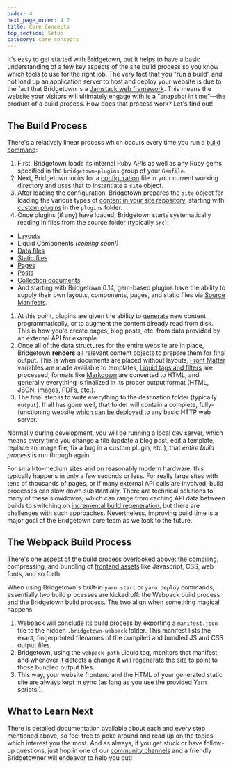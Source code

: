 ```yaml
---
order: 4
next_page_order: 4.2
title: Core Concepts
top_section: Setup
category: core_concepts
---
```


It's easy to get started with Bridgetown, but it helps to have a basic understanding
of a few key aspects of the site build process so you know which tools to use for
the right job. The very fact that you "run a build" and not load up an application
server to host and deploy your website is due to the fact that Bridgetown is a
[Jamstack web framework](/docs/jamstack/). This means the website your visitors
will ultimately engage with is a "snapshot in time"—the product of a build process.
How does that process work? Let's find out!

## The Build Process

There's a relatively linear process which occurs every time you run a [build command](/docs/command-line-usage/):

1. First, Bridgetown loads its internal Ruby APIs as well as any Ruby gems specified in the `bridgetown-plugins` group of your `Gemfile`.
1. Next, Bridgetown looks for a [configuration](/docs/configuration/) file in your current working directory and uses that to instantiate a `site` object.
1. After loading the configuration, Bridgetown prepares the `site` object for loading the various types of [content in your site repository](/docs/structure/), starting with [custom plugins](/docs/plugins/) in the `plugins` folder.
1. Once plugins (if any) have loaded, Bridgetown starts systematically reading in files from the source folder (typically `src`):
  * [Layouts](/docs/layouts/)
  * Liquid Components _(coming soon!)_
  * [Data files](/docs/datafiles/)
  * [Static files](/docs/static_files/)
  * [Pages](/docs/pages)
  * [Posts](/docs/posts/)
  * [Collection documents](/docs/collections/)
  * And starting with Bridgetown 0.14, gem-based plugins have the ability to supply their own layouts, components, pages, and static files via [Source Manifests](/docs/plugins/source-manifests/).
1. At this point, plugins are given the ability to [generate](/docs/plugins/generators/) new content programmatically, or to augment the content already read from disk. This is how you'd create pages, blog posts, etc. from data provided by an external API for example.
1. Once all of the data structures for the entire website are in place, Bridgetown __renders__ all relevant content objects to prepare them for final output. This is when documents are placed without layouts, [Front Matter](/docs/front-matter/) variables are made available to templates, [Liquid tags and filters](/docs/liquid/) are processed, formats like [Markdown](https://kramdown.gettalong.org/quickref.html) are converted to HTML, and generally everything is finalized in its proper output format (HTML, JSON, images, PDFs, etc.).
1. The final step is to write everything to the destination folder (typically `output`). If all has gone well, that folder will contain a complete, fully-functioning website [which can be deployed](/docs/deployment/) to any basic HTTP web server.

Normally during development, you will be running a local dev server, which means
every time you change a file (update a blog post, edit a template, replace an image
file, fix a bug in a custom plugin, etc.), that _entire build process_ is run
through again.

For small-to-medium sites and on reasonably modern hardware, this typically happens
in only a few seconds or less. For really large sites with tens of thousands of
pages, or if many external API calls are involved, build processes can slow down
substantially. There are technical solutions to many of these slowdowns, which can
range from caching API data between builds to switching on [incremental build regeneration](/docs/configuration/incremental-regeneration/),
but there are challenges with such approaches. Nevertheless, improving build time
is a major goal of the Bridgetown core team as we look to the future.

## The Webpack Build Process

There's one aspect of the build process overlooked above: the compiling,
compressing, and bundling of [frontend assets](/docs/frontend-assets/) like
Javascript, CSS, web fonts, and so forth.

When using Bridgetown's built-in `yarn start` or `yarn deploy` commands,
essentially _two_ build processes are kicked off: the Webpack build process and the
Bridgetown build process. The two align when something magical happens.

1. Webpack will conclude its build process by exporting a `manifest.json` file to the hidden `.bridgetown-webpack` folder. This manifest lists the exact, fingerprinted filenames of the compiled and bundled JS and CSS output files.
1. Bridgetown, using the `webpack_path` Liquid tag, monitors that manifest, and whenever it detects a change it will regenerate the site to point to those bundled output files.
1. This way, your website frontend and the HTML of your generated static site are always kept in sync (as long as you use the provided Yarn scripts!).

## What to Learn Next

There is detailed documentation available about each and every step mentioned
above, so feel free to poke around and read up on the topics which interest you the
most. And as always, if you get stuck or have follow-up questions, just hop in one
of our [community channels](/docs/community/) and a friendly Bridgetowner will
endeavor to help you out!
